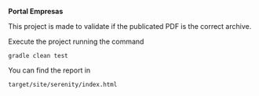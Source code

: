 **Portal Empresas**

This project is made to validate if the publicated PDF is the correct archive.

Execute the project running the command
    
    gradle clean test

You can find the report in 
    
    target/site/serenity/index.html